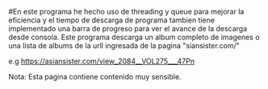 #En este programa he hecho uso de threading y queue para mejorar la eficiencia y el tiempo de descarga de programa
tambien tiene implementado una barra de progreso para ver el avance de la descarga desde consola.
Este programa descarga un album completo de imagenes o una lista de albums de la urll ingresada de la pagina  "siansister.com/"


e.g
https://asiansister.com/view_2084__VOL275___47Pn

Nota: Esta pagina contiene contenido muy sensible.
